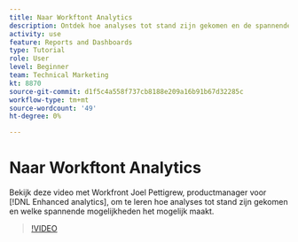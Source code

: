 ```yaml
---
title: Naar Workftont Analytics
description: Ontdek hoe analyses tot stand zijn gekomen en de spannende mogelijkheden die dit mogelijk maakt met Joel Pettigrew, productmanager voor [!DNL Enhanced analytics].
activity: use
feature: Reports and Dashboards
type: Tutorial
role: User
level: Beginner
team: Technical Marketing
kt: 8870
source-git-commit: d1f5c4a558f737cb8188e209a16b91b67d32285c
workflow-type: tm+mt
source-wordcount: '49'
ht-degree: 0%

---
```


# Naar Workftont Analytics

Bekijk deze video met Workfront Joel Pettigrew, productmanager voor [!DNL Enhanced analytics], om te leren hoe analyses tot stand zijn gekomen en welke spannende mogelijkheden het mogelijk maakt.

>[!VIDEO](https://video.tv.adobe.com/v/335042/?quality=12)
